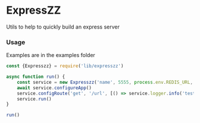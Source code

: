 # ExpressZZ
Utils to help to quickly build an express server

### Usage
Examples are in the examples folder

```js
const {Expresszz} = require('lib/expresszz')

async function run() {
    const service = new Expresszz('name', 5555, process.env.REDIS_URL, process.env.REDIS_SECRET)
    await service.configureApp()
    service.configRoute('get', '/url', [() => service.logger.info('test')])
    service.run()
}

run()
```